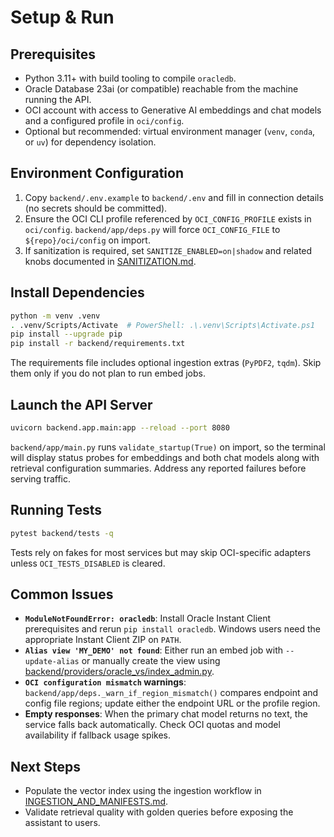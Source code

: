﻿# Setup & Run

## Prerequisites
- Python 3.11+ with build tooling to compile `oracledb`.
- Oracle Database 23ai (or compatible) reachable from the machine running the API.
- OCI account with access to Generative AI embeddings and chat models and a configured profile in `oci/config`.
- Optional but recommended: virtual environment manager (`venv`, `conda`, or `uv`) for dependency isolation.

## Environment Configuration
1. Copy `backend/.env.example` to `backend/.env` and fill in connection details (no secrets should be committed).
2. Ensure the OCI CLI profile referenced by `OCI_CONFIG_PROFILE` exists in `oci/config`. `backend/app/deps.py` will force `OCI_CONFIG_FILE` to `${repo}/oci/config` on import.
3. If sanitization is required, set `SANITIZE_ENABLED=on|shadow` and related knobs documented in [SANITIZATION.md](./SANITIZATION.md).

## Install Dependencies
```bash
python -m venv .venv
. .venv/Scripts/Activate  # PowerShell: .\.venv\Scripts\Activate.ps1
pip install --upgrade pip
pip install -r backend/requirements.txt
```
The requirements file includes optional ingestion extras (`PyPDF2`, `tqdm`). Skip them only if you do not plan to run embed jobs.

## Launch the API Server
```bash
uvicorn backend.app.main:app --reload --port 8080
```
`backend/app/main.py` runs `validate_startup(True)` on import, so the terminal will display status probes for embeddings and both chat models along with retrieval configuration summaries. Address any reported failures before serving traffic.

## Running Tests
```bash
pytest backend/tests -q
```
Tests rely on fakes for most services but may skip OCI-specific adapters unless `OCI_TESTS_DISABLED` is cleared.

## Common Issues
- **`ModuleNotFoundError: oracledb`**: Install Oracle Instant Client prerequisites and rerun `pip install oracledb`. Windows users need the appropriate Instant Client ZIP on `PATH`.
- **`Alias view 'MY_DEMO' not found`**: Either run an embed job with `--update-alias` or manually create the view using [backend/providers/oracle_vs/index_admin.py](../../backend/providers/oracle_vs/index_admin.py).
- **`OCI configuration mismatch` warnings**: `backend/app/deps._warn_if_region_mismatch()` compares endpoint and config file regions; update either the endpoint URL or the profile region.
- **Empty responses**: When the primary chat model returns no text, the service falls back automatically. Check OCI quotas and model availability if fallback usage spikes.

## Next Steps
- Populate the vector index using the ingestion workflow in [INGESTION_AND_MANIFESTS.md](./INGESTION_AND_MANIFESTS.md).
- Validate retrieval quality with golden queries before exposing the assistant to users.
